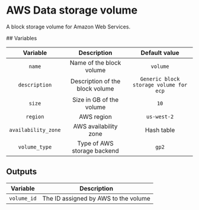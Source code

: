 # AWS Data storage volume

A block storage volume for Amazon Web Services.

## Variables

| Variable            | Description                     | Default value   |
| :-----------------: | :-----------------------------: | :--------------:|
| `name`              | Name of the block volume        | `volume`        |
| `description`       | Description of the block volume | `Generic block storage volume for ecp` |
| `size`              | Size in GB of the volume        | `10`            |
| `region`            | AWS region                      | `us-west-2`     |
| `availability_zone` | AWS availability zone           | Hash table      |
| `volume_type`       | Type of AWS storage backend     | `gp2`           |


## Outputs

| Variable      | Description                           |
| :-----------: | :------------------------------------:|
| `volume_id`   | The ID assigned by AWS to the volume  |
